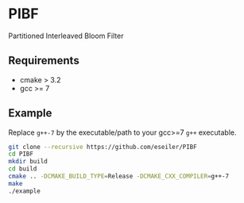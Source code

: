 # PIBF
Partitioned Interleaved Bloom Filter


## Requirements
* cmake > 3.2
* gcc >= 7

## Example
Replace `g++-7` by the executable/path to your gcc>=7 `g++` executable.

```bash
git clone --recursive https://github.com/eseiler/PIBF
cd PIBF
mkdir build
cd build
cmake .. -DCMAKE_BUILD_TYPE=Release -DCMAKE_CXX_COMPILER=g++-7
make
./example
```
